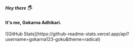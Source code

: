 <div>
  <h5>Hey there 🖐</h5>
  <h4> It's me, Gokarna Adhikari. </h4>
</div>
<!---
gokarna123-goku/gokarna123-goku is a ✨ special ✨ repository because its `README.md` (this file) appears on your GitHub profile.
You can click the Preview link to take a look at your changes.
--->
![GitHub Stats](https://github-readme-stats.vercel.app/api?username=gokarna123-goku&theme=radical)
